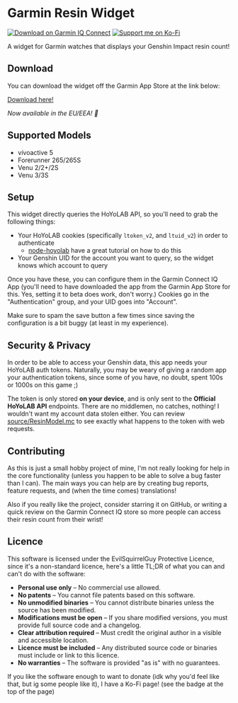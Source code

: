 # Garmin Resin Widget

[![Download on Garmin IQ Connect](https://img.shields.io/badge/Download_on-Garmin_IQ_Connect-blue?logo=garmin)](https://apps.garmin.com/apps/265aed1b-d72b-484b-8baf-c09b00e57f24?tid=0)
[![Support me on Ko-Fi](https://img.shields.io/badge/Support_me-on_Ko--Fi-ff5e5b?logo=kofi)](https://ko-fi.com/P5P5198VXT)


A widget for Garmin watches that displays your Genshin Impact resin count!

## Download

You can download the widget off the Garmin App Store at the link below:

[Download here!](https://apps.garmin.com/apps/265aed1b-d72b-484b-8baf-c09b00e57f24?tid=0)

*Now available in the EU/EEA! 🎉*

## Supported Models

* vívoactive 5
* Forerunner 265/265S
* Venu 2/2+/2S
* Venu 3/3S

## Setup

This widget directly queries the HoYoLAB API, so you'll need to grab the following things:

* Your HoYoLAB cookies (specifically `ltoken_v2`, and `ltuid_v2`) in order to authenticate
  * [node-hoyolab](https://github.com/iseizuu/node-hoyolab) have a great tutorial on how to do this
* Your Genshin UID for the account you want to query, so the widget knows which account to query

Once you have these, you can configure them in the Garmin Connect IQ App (you'll need to have downloaded the app
from the Garmin App Store for this. Yes, setting it to beta does work, don't worry.) Cookies go in the "Authentication"
group, and your UID goes into "Account".

Make sure to spam the save button a few times since saving the configuration is a bit buggy (at least in my experience).

## Security & Privacy

In order to be able to access your Genshin data, this app needs your HoYoLAB auth tokens. Naturally, you may be weary of giving a random app
your authentication tokens, since some of you have, no doubt, spent 100s or 1000s on this game ;)

The token is only stored __on your device__, and is only sent to the **Official HoYoLAB API** endpoints. There are no middlemen, no catches,
nothing! I wouldn't want my account data stolen either. You can review [source/ResinModel.mc](source/ResinModel.mc) to see exactly what happens
to the token with web requests.

## Contributing

As this is just a small hobby project of mine, I'm not really looking for help in the core functionality (unless you happen to
be able to solve a bug faster than I can). The main ways you can help are by creating bug reports, feature requests, and (when
the time comes) translations!

Also if you really like the project, consider starring it on GitHub, or writing a quick review on the Garmin Connect IQ store
so more people can access their resin count from their wrist!

## Licence

This software is licensed under the EvilSquirrelGuy Protective Licence, since it's a non-standard licence, here's a little TL;DR of what you can and
can't do with the software:

- **Personal use only** – No commercial use allowed.  
- **No patents** – You cannot file patents based on this software.  
- **No unmodified binaries** – You cannot distribute binaries unless the source has been modified.  
- **Modifications must be open** – If you share modified versions, you must provide full source code and a changelog.  
- **Clear attribution required** – Must credit the original author in a visible and accessible location.  
- **Licence must be included** – Any distributed source code or binaries must include or link to this licence.  
- **No warranties** – The software is provided "as is" with no guarantees.  

If you like the software enough to want to donate (idk why you'd feel like that, but ig some people like it), I have a Ko-Fi 
page! (see the badge at the top of the page)
